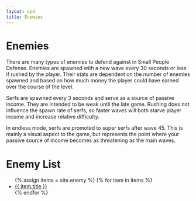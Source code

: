 ```yaml
---
layout: spd
title: Enemies
---
```


# Enemies

There are many types of enemies to defend against in Small People Defense. Enemies are spawned with a new wave every 30 seconds or less if rushed by the player. Their stats are dependent on the number of enemies spawned and based on how much money the player could have earned over the course of the level.

Serfs are spawned every 3 seconds and serve as a source of passive income. They are intended to be weak until the late game. Rushing does not influence the spawn rate of serfs, so faster waves will both starve player income and increase relative difficulty.

In endless mode, serfs are promoted to super serfs after wave 45. This is mainly a visual aspect to the game, but represents the point where your passive source of income becomes as threatening as the main waves.

[//]: # (Stats can be found within HUDLevel.cpp)

# Enemy List

<ul>
  {% assign items = site.enemy %}
  {% for item in items %}
    <li><a href="{{ item.url }}">{{ item.title }}</a></li>
  {% endfor %}
<ul>
